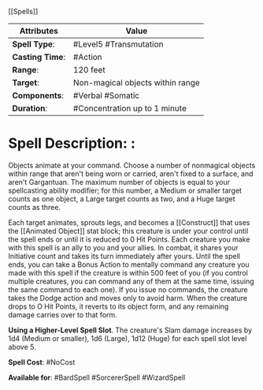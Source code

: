[[Spells]]

| Attributes        | Value                            |
| ----------------- | -------------------------------- |
| **Spell Type**:   | #Level5 #Transmutation           |
| **Casting Time**: | #Action                          |
| **Range**:        | 120 feet                         |
| **Target**:       | Non-magical objects within range |
| **Components**:   | #Verbal #Somatic                 |
| **Duration**:     | #Concentration up to 1 minute    |

# Spell Description: : 
Objects animate at your command. Choose a number of nonmagical objects within range that aren't being worn or carried, aren't fixed to a surface, and aren't Gargantuan. The maximum number of objects is equal to your spellcasting ability modifier; for this number, a Medium or smaller target counts as one object, a Large target counts as two, and a Huge target counts as three.

Each target animates, sprouts legs, and becomes a [[Construct]] that uses the [[Animated Object]] stat block; this creature is under your control until the spell ends or until it is reduced to 0 Hit Points. Each creature you make with this spell is an ally to you and your allies. In combat, it shares your Initiative count and takes its turn immediately after yours. Until the spell ends, you can take a Bonus Action to mentally command any creature you made with this spell if the creature is within 500 feet of you (if you control multiple creatures, you can command any of them at the same time, issuing the same command to each one). If you issue no commands, the creature takes the Dodge action and moves only to avoid harm. When the creature drops to O Hit Points, it reverts to its object form, and any remaining damage carries over to that form. 

**Using a Higher-Level Spell Slot**. The creature's Slam damage increases by 1d4 (Medium or smaller), 1d6 (Large), 1d12 (Huge) for each spell slot level above 5.

**Spell Cost**: #NoCost 

**Available for**: #BardSpell #SorcererSpell #WizardSpell 